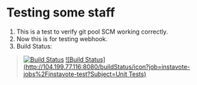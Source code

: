 # Testing some staff

1. This is a test to verify git pool SCM working correctly.
2. Now this is for testing webhook.
3. Build Status:

> [![Build Status](http://104.199.77.116:8080/buildStatus/icon?job=instavote-jobs%2Finstavote-build)](http://104.199.77.116:8080/job/instavote-jobs/job/instavote-build/)
> [![Build Status](http://104.199.77.116:8080/buildStatus/icon?job=instavote-jobs%2Finstavote-test?Subject=Unit Tests)](http://104.199.77.116:8080/job/instavote-jobs/job/instavote-test/)
